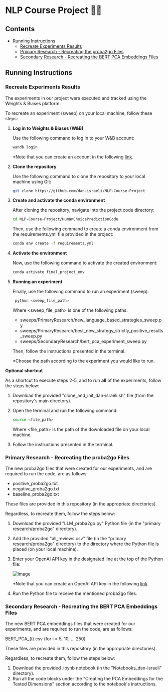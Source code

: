 # NLP Course Project 🤖📝

## Contents
- [Running Instructions](#running-instructions)
  - [Recreate Experiments Results](#recreate-experiments-results)
  - [Primary Research - Recreating the proba2go Files](#primary-research---recreating-the-proba2go-files)
  - [Secondary Research - Recreating the BERT PCA Embeddings Files](#secondary-research---recreating-the-bert-pca-embeddings-files)

## Running Instructions

### Recreate Experiments Results

The experiments in our project were executed and tracked using the Weights & Biases platform.

To recreate an experiment (sweep) on your local machine, follow these steps:

1. **Log in to Weights & Biases (W&B)** 

   Use the following command to log in to your W&B account:
    ```bash
    wandb login
    ```

   *Note that you can create an account in the following [link](https://wandb.ai/site).

2. **Clone the repository**

   Use the following command to clone the repository to your local machine using Git:
   
   ```bash
   git clone https://github.com/dan-israeli/NLP-Course-Project
    ```
4. **Create and activate the conda environment**

    After cloning the repository, navigate into the project code directory:

    ```bash
    cd NLP-Course-Project/HumanChoicePredictionCode
    ```

    Then, use the following command to create a conda environment from the requirements.yml file provided in the project:
    ```bash
    conda env create -f requirements.yml
    ```

5. **Activate the environment**

    Now, use the following command to activate the created environment:
    ```bash
    conda activate final_project_env
    ```
6. **Running an experiment**

    Finally, use the following command to run an experiment (sweep):

   ```bash
    python <sweep_file_path>
    ```
    Where <sweep_file_path> is one of the following paths:

    - sweeps/PrimaryResearch/new_language_based_strategies_sweep.py
    - sweeps/PrimaryResearch/best_new_strategy_strictly_positive_results_sweep.py
    - sweeps/SecondaryResearch/bert_pca_experiment_sweep.py

    Then, follow the instructions presented in the terminal.
    
    *Choose the path according to the experiment you would like to run.

**Optional shortcut**

As a shortcut to execute steps 2-5, and to run **all** of the experiments, follow the steps below:

1. Download the provided "clone_and_init_dan-israeli.sh" file (from the repository's main directory).
2. Open the terminal and run the following command:
    
   ```bash
   source <file_path>
   ```

   Where <file_path> is the path of the downloaded file on your local machine.

3. Follow the instructions presented in the terminal.

### Primary Research - Recreating the proba2go Files

The new proba2go files that were created for our experiments, and are required to run the code, are as follows:

- positive_proba2go.txt
- negative_proba2go.txt
- baseline_proba2go.txt

These files are provided in this repository (in the appropriate directories).

Regardless, to recreate them, follow the steps below:

1. Download the provided "LLM_proba2go.py" Python file (in the "primary research/proba2go" directory).
2. Add the provided "all_reviews.csv" file (in the "primary research/proba2go" directory) to the directory where the Python file is placed (on your local machine).
3. Enter your OpenAI API key in the designated line at the top of the Python file:

   ![image](https://github.com/dan-israeli/NLP-Course-Project/assets/127883151/e278b9c1-0c73-4186-89c4-c5169b632fd4)

    *Note that you can create an OpenAI API key in the following [link](https://openai.com/blog/openai-api).

4. Run the Python file to receive the mentioned proba2go files.

### Secondary Research - Recreating the BERT PCA Embeddings Files

The new BERT PCA embeddings files that were created for our experiments, and are required to run the code, are as follows:

BERT_PCA_{i}.csv (for i = 5, 10, ... 250)

These files are provided in this repository (in the appropriate directories).

Regardless, to recreate them, follow the steps below:

1. Download the provided .ipynb notebook (in the "Notebooks_dan-israeli" directory).
2. Run all the code blocks under the "Creating the PCA Embeddings for the Tested Dimensions" section according to the notebook's instructions.
